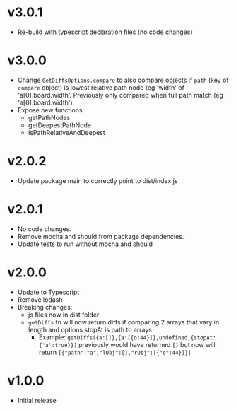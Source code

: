 # v3.0.1
- Re-build with typescript declaration files (no code changes)

# v3.0.0
- Change `GetDiffsOptions.compare` to also compare objects if `path` (key of `compare` object) is lowest relative path node (eg 'width' of 'a[0].board.width'.  Previously only compared when full path match (eg 'a[0].board.width')
- Expose new functions: 
  - getPathNodes
  - getDeepestPathNode
  - isPathRelativeAndDeepest

# v2.0.2
- Update package main to correctly point to dist/index.js

# v2.0.1
- No code changes.
- Remove mocha and should from package dependencies.
- Update tests to run without mocha and should

# v2.0.0
- Update to Typescript
- Remove lodash
- Breaking changes:
  - js files now in dist folder
  - `getDiffs` fn will now return diffs if comparing 2 arrays that vary in length and options stopAt is path to arrays
    - Example: `getDiffs({a:[]},{a:[{o:44}]},undefined,{stopAt:{'a':true}})` previously would have returned `[]` but now will return `[{"path":"a","lObj":[],"rObj":[{"o":44}]}]`

# v1.0.0 
- Initial release


